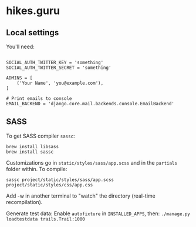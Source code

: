 # hikes.guru

## Local settings

You'll need:

```

SOCIAL_AUTH_TWITTER_KEY = 'something'
SOCIAL_AUTH_TWITTER_SECRET = 'something'

ADMINS = [
    ('Your Name', 'you@example.com'),
]

# Print emails to console
EMAIL_BACKEND = 'django.core.mail.backends.console.EmailBackend'

```

## SASS

To get SASS compiler `sassc`:

```
brew install libsass
brew install sassc
```

Customizations go in `static/styles/sass/app.scss` and in the `partials` folder within. To compile:

`sassc project/static/styles/sass/app.scss project/static/styles/css/app.css`

Add -w in another terminal to "watch" the directory (real-time recompilation).


Generate test data:
Enable `autofixture` in `INSTALLED_APPS`, then:
`./manage.py loadtestdata trails.Trail:1000`

